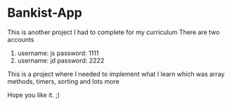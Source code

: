 # Bankist-App
This is another project I had to complete for my curriculum
There are two accounts
1. username: js password: 1111
2. username: jd password: 2222

This is a project where I needed to implement what I learn which was array methods, timers, sorting and lots more

Hope you like it. ;)
